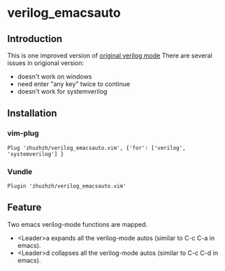 # verilog_emacsauto

## Introduction
This is one improved version of [original verilog mode](https://github.com/vim-scripts/verilog_emacsauto.vim)
There are several issues in origional version:
- doesn't work on windows
- need enter "any key" twice to continue 
- doesn't work for systemverilog

## Installation

### vim-plug
```vimscript
Plug 'zhuzhzh/verilog_emacsauto.vim', {'for': ['verilog', 'systemverilog'] }
```

### Vundle
```vimscript
Plugin 'zhuzhzh/verilog_emacsauto.vim'
```

## Feature
Two emacs verilog-mode functions are mapped.
- \<Leader>a expands all the verilog-mode autos (similar to C-c C-a in emacs).
- \<Leader>d collapses all the verilog-mode autos (similar to C-c C-d in emacs).

